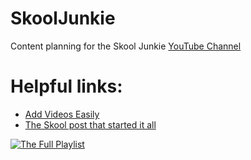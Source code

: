 # SkoolJunkie
Content planning for the Skool Junkie [YouTube Channel](https://www.youtube.com/@SkoolCommunityTutorials)

# Helpful links:

- [Add Videos Easily](<Add Videos Eaily.md>)
- [The Skool post that started it all](https://www.skool.com/community/creating-videos-for-new-members-start-here-first)

[![The Full Playlist](https://i.imgur.com/883jGqP.png)](https://www.youtube.com/watch?v=xKkBkBdg8Ag&list=PL8oVIVlHNxE7MyTBxh8xSOXvg9VQOW7Fd&index=1)